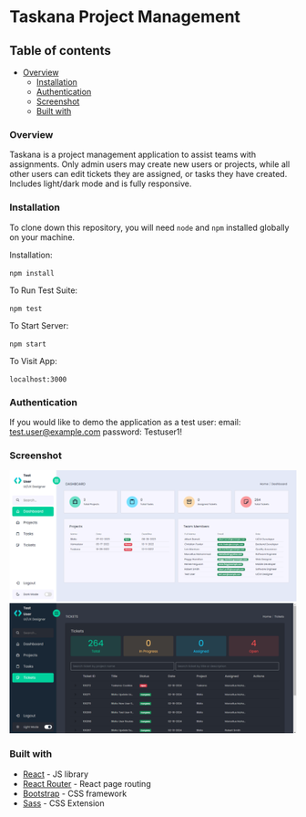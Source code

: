 # Taskana Project Management

## Table of contents

- [Overview](#overview)
  - [Installation](#installation)
  - [Authentication](#authentication)
  - [Screenshot](#screenshot)
  - [Built with](#built-with)

### Overview

Taskana is a project management application to assist teams with assignments. Only admin users may create new users or projects, while all other users can edit tickets they are assigned, or tasks they have created. Includes light/dark mode and is fully responsive.

### Installation

To clone down this repository, you will need `node` and `npm` installed globally on your machine.  

Installation:

`npm install`  

To Run Test Suite:  

`npm test`  

To Start Server:

`npm start`

To Visit App:

`localhost:3000`

### Authentication

If you would like to demo the application as a test user:
  email: <test.user@example.com>
  password: Testuser1!

### Screenshot

![Desktop Light](./public/taskana-light.png)
![Desktop Dark](./public/taskana-dark.png)

### Built with

- [React](https://reactjs.org/) - JS library
- [React Router](https://reactrouter.com/en/main) - React page routing
- [Bootstrap](https://getbootstrap.com/) - CSS framework
- [Sass](https://sass-lang.com/) - CSS Extension
